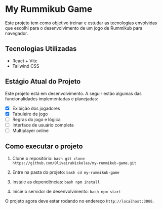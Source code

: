 # My Rummikub Game

Este projeto tem como objetivo treinar e estudar as tecnologias envolvidas que escolhi para o desenvolvimento de um jogo de Rummikub para navegador.

## Tecnologias Utilizadas

- React + Vite
- Tailwind CSS

## Estágio Atual do Projeto

Este projeto está em desenvolvimento. A seguir estão algumas das funcionalidades implementadas e planejadas:

- [x] Exibição dos jogadores
- [x] Tabuleiro de jogo
- [ ] Regras do jogo e lógica
- [ ] Interface de usuário completa
- [ ] Multiplayer online

## Como executar o projeto

1. Clone o repositório:
``bash
git clone https://github.com/OliveiraNickolas/my-rummikub-game.git
``

2. Entre na pasta do projeto:
``bash
cd my-rummikub-game
``

3. Instale as dependências:
``bash
npm install
``

4. Inicie o servidor de desenvolvimento:
``bash
npm start
``

O projeto agora deve estar rodando no endereço ``http://localhost:3000``.
